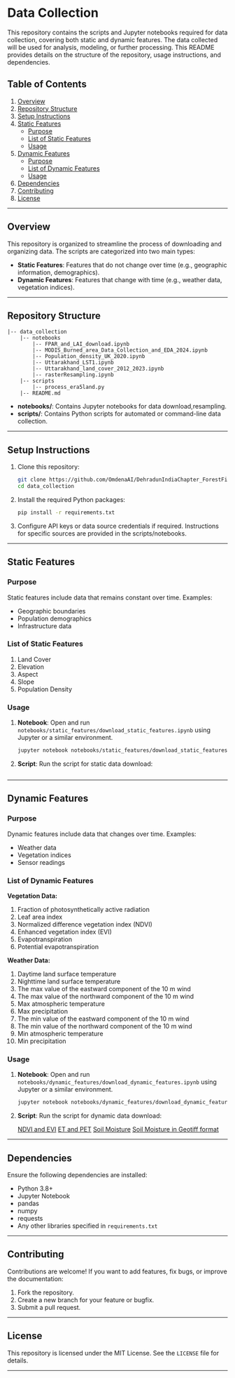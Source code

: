 # Data Collection

This repository contains the scripts and Jupyter notebooks required for data collection, covering both static and dynamic features. The data collected will be used for analysis, modeling, or further processing. This README provides details on the structure of the repository, usage instructions, and dependencies.

## Table of Contents

1. [Overview](#overview)
2. [Repository Structure](#repository-structure)
3. [Setup Instructions](#setup-instructions)
4. [Static Features](#static-features)
    - [Purpose](#purpose)
    - [List of Static Features](#list-of-static-features)
    - [Usage](#usage)
5. [Dynamic Features](#dynamic-features)
    - [Purpose](#purpose)
    - [List of Dynamic Features](#list-of-dynamic-features)
    - [Usage](#usage)
6. [Dependencies](#dependencies)
7. [Contributing](#contributing)
8. [License](#license)

---

## Overview

This repository is organized to streamline the process of downloading and organizing data. The scripts are categorized into two main types:

- **Static Features**: Features that do not change over time (e.g., geographic information, demographics).
- **Dynamic Features**: Features that change with time (e.g., weather data, vegetation indices).

---

## Repository Structure

```
|-- data_collection
    |-- notebooks
        |-- FPAR_and_LAI_download.ipynb
        |-- MODIS_Burned_area_Data_Collection_and_EDA_2024.ipynb
        |-- Population_density_UK_2020.ipynb
        |-- Uttarakhand_LST1.ipynb
        |-- Uttarakhand_land_cover_2012_2023.ipynb
        |-- rasterResampling.ipynb
    |-- scripts
        |-- process_era5land.py
    |-- README.md
```

- **notebooks/**: Contains Jupyter notebooks for data download,resampling.
- **scripts/**: Contains Python scripts for automated or command-line data collection.
---

## Setup Instructions

1. Clone this repository:
   ```bash
   git clone https://github.com/OmdenaAI/DehradunIndiaChapter_ForestFirePredictionandEarlyWarningSystem.git
   cd data_collection
   ```

2. Install the required Python packages:
   ```bash
   pip install -r requirements.txt
   ```

3. Configure API keys or data source credentials if required. Instructions for specific sources are provided in the scripts/notebooks.

---

## Static Features

### Purpose

Static features include data that remains constant over time. Examples:
- Geographic boundaries
- Population demographics
- Infrastructure data

### List of Static Features

1. Land Cover
2. Elevation
3. Aspect
4. Slope
5. Population Density

### Usage

1. **Notebook**:
   Open and run `notebooks/static_features/download_static_features.ipynb` using Jupyter or a similar environment.

   ```bash
   jupyter notebook notebooks/static_features/download_static_features.ipynb
   ```

2. **Script**:
   Run the script for static data download:
   ```bash
   
   ```

---

## Dynamic Features

### Purpose

Dynamic features include data that changes over time. Examples:
- Weather data
- Vegetation indices
- Sensor readings

### List of Dynamic Features

**Vegetation Data:**
1. Fraction of photosynthetically active radiation
2. Leaf area index
3. Normalized difference vegetation index (NDVI)
4. Enhanced vegetation index (EVI)
5. Evapotranspiration
6. Potential evapotranspiration

**Weather Data:**
1. Daytime land surface temperature
2. Nighttime land surface temperature
3. The max value of the eastward component of the 10 m wind
4. The max value of the northward component of the 10 m wind
5. Max atmospheric temperature
6. Max precipitation
7. The min value of the eastward component of the 10 m wind
8. The min value of the northward component of the 10 m wind
9. Min atmospheric temperature
10. Min precipitation

### Usage

1. **Notebook**:
   Open and run `notebooks/dynamic_features/download_dynamic_features.ipynb` using Jupyter or a similar environment.

   ```bash
   jupyter notebook notebooks/dynamic_features/download_dynamic_features.ipynb
   ```

2. **Script**:
   Run the script for dynamic data download:

   [NDVI and EVI](https://code.earthengine.google.com/9775a50e67f255750fb7693c02fb0b29)
   [ET and PET](https://code.earthengine.google.com/9d6a10b8d3238d651c19961743f2633c)
   [Soil Moisture](https://code.earthengine.google.com/7bca60a861ddca47bef348f6107eb667)
   [Soil Moisture in Geotiff format](https://code.earthengine.google.com/2a64c72b49ac8406adef2bbe7f5b64d2?noload=1)

---

## Dependencies

Ensure the following dependencies are installed:

- Python 3.8+
- Jupyter Notebook
- pandas
- numpy
- requests
- Any other libraries specified in `requirements.txt`

---

## Contributing

Contributions are welcome! If you want to add features, fix bugs, or improve the documentation:

1. Fork the repository.
2. Create a new branch for your feature or bugfix.
3. Submit a pull request.

---

## License

This repository is licensed under the MIT License. See the `LICENSE` file for details.

---


